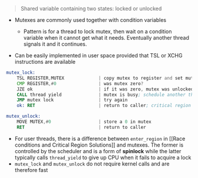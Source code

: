 > Shared variable containing two states: locked or unlocked

- Mutexes are commonly used together with condition variables
	- Pattern is for a thread to lock mutex, then wait on a condition variable when it cannot get what it needs. Eventually another thread signals it and it continues.

- Can be easily implemented in user space provided that TSL or XCHG instructions are available

```asm
mutex_lock:
	TSL REGISTER,MUTEX             | copy mutex to register and set mutex to 1
	CMP REGISTER,#0                | was mutex zero?
	JZE ok                         | if it was zero, mutex was unlocked, so return
	CALL thread yield              | mutex is busy; schedule another thread
	JMP mutex lock                 | try again
	ok: RET                        | return to caller; critical region entered

mutex_unlock:
	MOVE MUTEX,#0                  | store a 0 in mutex
	RET                            | return to caller
```

- For user threads, there is a difference between `enter_region` in [[Race conditions and Critical Region Solutions]] and mutexes. The former is controlled by the scheduler and is a form of **spinlock** while the latter typically calls `thread_yield` to give up CPU when it fails to acquire a lock
- `mutex_lock` and `mutex_unlock` do not require kernel calls and are therefore fast
